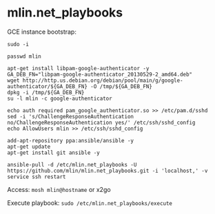 mlin.net_playbooks
==================

GCE instance bootstrap:

```{bash}
sudo -i

passwd mlin

apt-get install libpam-google-authenticator -y
GA_DEB_FN="libpam-google-authenticator_20130529-2_amd64.deb"
wget http://http.us.debian.org/debian/pool/main/g/google-authenticator/${GA_DEB_FN} -O /tmp/${GA_DEB_FN}
dpkg -i /tmp/${GA_DEB_FN}
su -l mlin -c google-authenticator

echo auth required pam_google_authenticator.so >> /etc/pam.d/sshd
sed -i 's/ChallengeResponseAuthentication no/ChallengeResponseAuthentication yes/' /etc/ssh/sshd_config
echo AllowUsers mlin >> /etc/ssh/sshd_config

add-apt-repository ppa:ansible/ansible -y
apt-get update
apt-get install git ansible -y

ansible-pull -d /etc/mlin.net_playbooks -U https://github.com/mlin/mlin.net_playbooks.git -i 'localhost,' -v
service ssh restart
```

Access: `mosh mlin@hostname` or x2go

Execute playbook: `sudo /etc/mlin.net_playbooks/execute`

